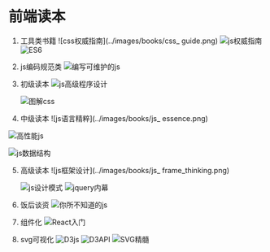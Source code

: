 
# 前端读本

1. 工具类书籍
      ![css权威指南](../images/books/css_ guide.png)
      ![js权威指南](../images/books/js_guide.png)
    ![ES6](../images/books/ES6.png)


2. js编码规范类
 ![编写可维护的js](../images/books/maintenance_js.png)
3. 初级读本
   ![js高级程序设计](../images/books/js_litter.png)
   
      ![图解css](../images/books/graph_thinking_css.png)

4. 中级读本
  ![js语言精粹](../images/books/js_ essence.png)
  
  ![高性能js](../images/books/high_rofiling_js.png)
  
  ![js数据结构](../images/books/high_rofiling_js.png)
  
    
5. 高级读本
     ![js框架设计](../images/books/js_ frame_thinking.png)
     
    ![js设计模式](../images/books/js_thinking.png)
     ![jquery内幕](../images/books/jQuery.png)
    
    

6. 饭后谈资
    ![你所不知道的js](../images/books/js_of_you_dont_know.png)
  
7. 组件化
    ![React入门](../images/books/React.png)
8. svg可视化
    ![D3js](../images/books/D3js.png)
    ![D3API](../images/books/D3API.png)
    ![SVG精髓](../images/books/svg.png)
    
